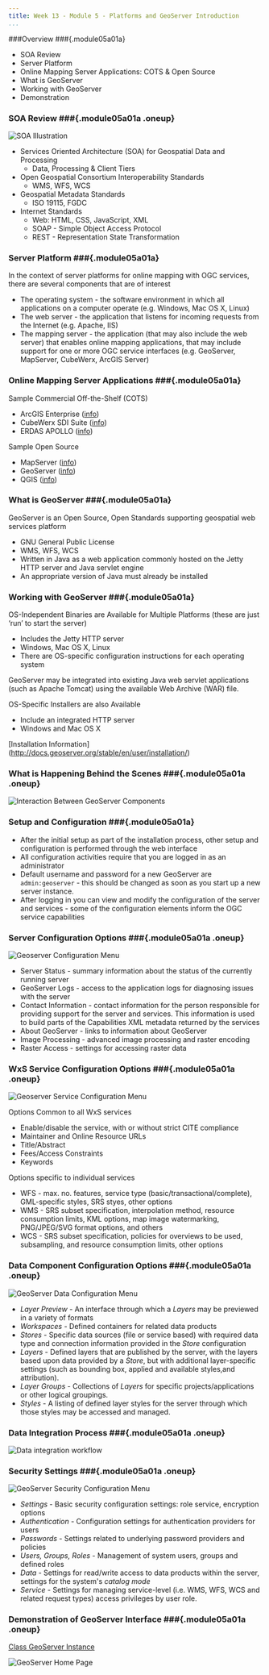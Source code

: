 ```yaml
---
title: Week 13 - Module 5 - Platforms and GeoServer Introduction
...
```




<!---------------------------------------------------------------------------->
<!-- Week 13 ----------------------------------------------------------------->
<!-- Lecture 05 a 01 a ------------------------------------------------------->
<!-- Developing and Hosting OGC Services-------------------------------------->
<!-- Platforms and GeoServer Introduction------------------------------------->
<!---------------------------------------------------------------------------->


###Overview ###{.module05a01a}

* SOA Review
* Server Platform
* Online Mapping Server Applications: COTS & Open Source
* What is GeoServer
* Working with GeoServer
* Demonstration


### SOA Review ###{.module05a01a .oneup}

![SOA Illustration](./images/SOAillustration.png)


* Services Oriented Architecture (SOA) for Geospatial Data and Processing
	* Data, Processing & Client Tiers
* Open Geospatial Consortium Interoperability Standards
	* WMS, WFS, WCS
* Geospatial Metadata Standards
	* ISO 19115, FGDC
* Internet Standards
	* Web: HTML, CSS, JavaScript, XML
	* SOAP - Simple Object Access Protocol
	* REST - Representation State Transformation


### Server Platform ###{.module05a01a}

In the context of server platforms for online mapping with OGC services, there are several components that are of interest

* The operating system - the software environment in which all applications on a computer operate (e.g. Windows, Mac OS X, Linux)
* The web server - the application that listens for incoming requests from the Internet (e.g. Apache, IIS)
* The mapping server - the application (that may also include the web server) that enables online mapping applications, that may include support for one or more OGC service interfaces (e.g. GeoServer, MapServer, CubeWerx, ArcGIS Server)


### Online Mapping Server Applications ###{.module05a01a}

Sample Commercial Off-the-Shelf (COTS)

* ArcGIS Enterprise ([info](http://www.esri.com/en/arcgis/products/arcgis-enterprise/overview))
* CubeWerx SDI Suite ([info](http://www.cubewerx.com/solutions/sdi/))
* ERDAS APOLLO ([info](http://www.hexagongeospatial.com/products/provider-suite/erdas-apollo))

Sample Open Source

* MapServer ([info](http://mapserver.org/))
* GeoServer ([info](http://geoserver.org/))
* QGIS ([info](http://docs.qgis.org/2.14/en/docs/user_manual/working_with_ogc/ogc_server_support.html))


### What is GeoServer ###{.module05a01a}

GeoServer is an Open Source, Open Standards supporting geospatial web services platform

* GNU General Public License
* WMS, WFS, WCS
* Written in Java as a web application commonly hosted on the Jetty HTTP server and Java servlet engine
* An appropriate version of Java must already be installed


### Working with GeoServer ###{.module05a01a}

OS-Independent Binaries are Available for Multiple Platforms (these are just ‘run’ to start the server)

* Includes the Jetty HTTP server
* Windows, Mac OS X, Linux
* There are OS-specific configuration instructions for each operating system

GeoServer may be integrated into existing Java web servlet applications (such as Apache Tomcat) using the available Web Archive (WAR) file. 

OS-Specific Installers are also Available

* Include an integrated HTTP server
* Windows and Mac OS X

[Installation Information]    (http://docs.geoserver.org/stable/en/user/installation/)


### What is Happening Behind the Scenes ###{.module05a01a .oneup}

![Interaction Between GeoServer Components](images/GeoServerInteraction.png)


### Setup and Configuration ###{.module05a01a}

* After the initial setup as part of the installation process, other setup and configuration is performed through the web interface
* All configuration activities require that you are logged in as an administrator
* Default username and password for a new GeoServer are `admin:geoserver` - this should be changed as soon as you start up a new server instance.
* After logging in you can view and modify the configuration of the server and services - some of the configuration elements inform the OGC service capabilities


### Server Configuration Options ###{.module05a01a .oneup}


![Geoserver Configuration Menu](images/GeoServer_ServerConfig.jpg)


* Server Status - summary information about the status of the currently running server
* GeoServer Logs - access to the application logs for diagnosing issues with the server
* Contact Information - contact information for the person responsible for providing support for the server and services. This information is used to build parts of the Capabilities XML metadata returned by the services
* About GeoServer - links to information about GeoServer
* Image Processing - advanced image processing and raster encoding
* Raster Access - settings for accessing raster data


### WxS Service Configuration Options ###{.module05a01a .oneup}

![Geoserver Service Configuration Menu](images/GeoServer_ServiceConfig.jpg)


Options Common to all WxS services

* Enable/disable the service, with or without strict CITE compliance
* Maintainer and Online Resource URLs
* Title/Abstract
* Fees/Access Constraints
* Keywords


Options specific to individual services

* WFS - max. no. features, service type (basic/transactional/complete), GML-specific styles, SRS styes, other options
* WMS - SRS subset specification, interpolation method, resource consumption limits, KML options, map image watermarking, PNG/JPEG/SVG format options, and others
* WCS - SRS subset specification, policies for overviews to be used, subsampling, and resource consumption limits, other options


### Data Component Configuration Options ###{.module05a01a .oneup}

![GeoServer Data Configuration Menu](images/GeoServer_DataConfig.jpg)


* _Layer Preview_ -  An interface through which a _Layers_ may be previewed in a variety of formats
* _Workspaces_ - Defined containers for related data products
* _Stores_ - Specific data sources (file or service based) with required data type and connection information provided in the _Store_ configuration
* _Layers_ - Defined layers that are published by the server, with the layers based upon data provided by a _Store_, but with additional layer-specific settings (such as bounding box, applied and available styles,and attribution).
* _Layer Groups_ - Collections of _Layers_ for specific projects/applications or other logical groupings.
* _Styles_ - A listing of defined layer styles for the server through which those styles may be accessed and managed. 


### Data Integration Process ###{.module05a01a .oneup}

![Data integration workflow](images/GeoServer_DataWorkflow.png)


### Security Settings ###{.module05a01a .oneup}

![GeoServer Security Configuration Menu](images/GeoServer_SecurityConfig.jpg)


* _Settings_ - Basic security configuration settings: role service, encryption options
* _Authentication_ - Configuration settings for authentication providers for users
* _Passwords_ - Settings related to underlying password providers and policies
* _Users, Groups, Roles_ - Management of system users, groups and defined roles
* _Data_ - Settings for read/write access to data products within the server, settings for the system's *catalog mode*
* _Service_ - Settings for managing service-level (i.e. WMS, WFS, WCS and related request types) access privileges by user role. 


### Demonstration of GeoServer Interface ###{.module05a01a .oneup}

[Class GeoServer Instance](http://mapper.internetmapping.net:8081/geoserver/web/)

![GeoServer Home Page](images/GeoServer_Home.jpg)


